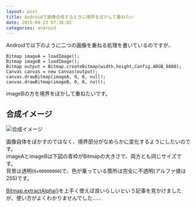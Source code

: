 ```yaml
---
layout: post
title: Androidで画像合成するときに境界をぼかして重ねたい
date: 2015-04-23 07:38:02
categories: android
---
```

<p>Androidで以下のように二つの画像を重ねる処理を書いているのですが、</p>

<pre><code>Bitmap imageA = loadImage();
Bitmap imageB = loadImage();
Bitmap output = Bitmap.createBitmap(width,height,Config.ARGB_8888);
Canvas canvas = new Canvas(output);
canvas.drawBitmap(imageA, 0, 0, null);
canvas.drawBitmap(imageB, 0, 0, null);
</code></pre>

<p>imageBの方を境界をぼかして重ねたいです。</p>

<h2>合成イメージ</h2>

<p><img src="https://i.stack.imgur.com/zsF8S.jpg" alt="合成イメージ"></p>

<p>画像自体をぼかすのではなく、境界部分がなめらかに変化するようにしたいのです。<br>
imageAとimageBは下図の青枠がBitmapの大きさで、両方とも同じサイズです。<br>
背景は透明(<code>0x00000000</code>)で、色が乗っている箇所は完全に不透明(アルファ値は255)です。</p>

<p><a href="http://developer.android.com/reference/android/graphics/Bitmap.html#extractAlpha()" rel="nofollow noreferrer">Bitmap.extractAlpha()</a>を上手く使えば良いらしいという記事を見かけましたが、使い方がよくわかりませんでした……</p>
